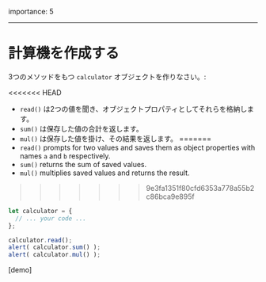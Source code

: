 importance: 5

---

# 計算機を作成する

3つのメソッドをもつ `calculator` オブジェクトを作りなさい。:

<<<<<<< HEAD
- `read()` は2つの値を聞き、オブジェクトプロパティとしてそれらを格納します。
- `sum()` は保存した値の合計を返します。
- `mul()` は保存した値を掛け、その結果を返します。
=======
- `read()` prompts for two values and saves them as object properties with names `a` and `b` respectively.
- `sum()` returns the sum of saved values.
- `mul()` multiplies saved values and returns the result.
>>>>>>> 9e3fa1351f80cfd6353a778a55b2c86bca9e895f

```js
let calculator = {
  // ... your code ...
};

calculator.read();
alert( calculator.sum() );
alert( calculator.mul() );
```

[demo]
